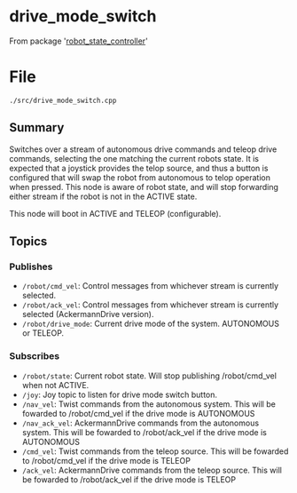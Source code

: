 # drive_mode_switch
From package '[robot_state_controller](https://github.com/iscumd/robot_state_controller)'
# File
`./src/drive_mode_switch.cpp`

## Summary 
 Switches over a stream of autonomous drive commands and teleop drive commands, selecting the one matching the current robots state.
It is expected that a joystick provides the telop source, and thus a button is configured that will swap the robot from autonomous
to telop operation when pressed.
This node is aware of robot state, and will stop forwarding either stream if the robot is not in the ACTIVE state.

This node will boot in ACTIVE and TELEOP (configurable).

## Topics

### Publishes
- `/robot/cmd_vel`: Control messages from whichever stream is currently selected.
- `/robot/ack_vel`: Control messages from whichever stream is currently selected (AckermannDrive version).
- `/robot/drive_mode`: Current drive mode of the system. AUTONOMOUS or TELEOP.

### Subscribes
- `/robot/state`: Current robot state. Will stop publishing /robot/cmd_vel when not ACTIVE.
- `/joy`: Joy topic to listen for drive mode switch button.
- `/nav_vel`: Twist commands from the autonomous system. This will be fowarded to /robot/cmd_vel if the drive mode is AUTONOMOUS
- `/nav_ack_vel`: AckermannDrive commands from the autonomous system. This will be fowarded to /robot/ack_vel if the drive mode is AUTONOMOUS
- `/cmd_vel`: Twist commands from the teleop source. This will be fowarded to /robot/cmd_vel if the drive mode is TELEOP
- `/ack_vel`: AckermannDrive commands from the teleop source. This will be fowarded to /robot/ack_vel if the drive mode is TELEOP

